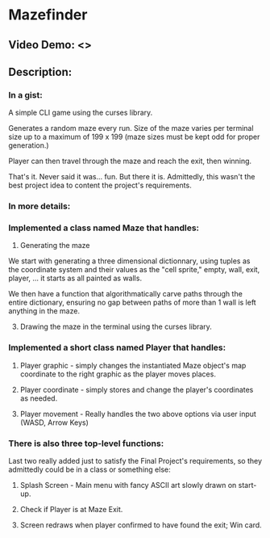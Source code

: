 # Mazefinder
## Video Demo: <>
## Description:
### In a gist:

A simple CLI game using the curses library.

Generates a random maze every run. Size of the maze varies per terminal size up to a maximum of 199 x 199 (maze sizes must be kept odd for proper generation.)

Player can then travel through the maze and reach the exit, then winning.

That's it. Never said it was... fun. But there it is.
Admittedly, this wasn't the best project idea to content the project's requirements.

### In more details:

### Implemented a class named Maze that handles:
1. Generating the maze

We start with generating a three dimensional dictionnary, using tuples as the coordinate system and their values as the "cell sprite," empty, wall, exit, player, ... it starts as all painted as walls.

We then have a function that algorithmatically carve paths through the entire dictionary, ensuring no gap between paths of more than 1 wall is left anything in the maze.

3. Drawing the maze in the terminal using the curses library.

### Implemented a short class named Player that handles:
1. Player graphic - simply changes the instantiated Maze object's map coordinate to the right graphic as the player moves places.

2. Player coordinate - simply stores and change the player's coordinates as needed.

3. Player movement - Really handles the two above options via user input (WASD, Arrow Keys)

### There is also three top-level functions:
Last two really added just to satisfy the Final Project's requirements, so they admittedly could be in a class or something else:
1. Splash Screen - Main menu with fancy ASCII art slowly drawn on start-up.

2. Check if Player is at Maze Exit.

3. Screen redraws when player confirmed to have found the exit; Win card.
